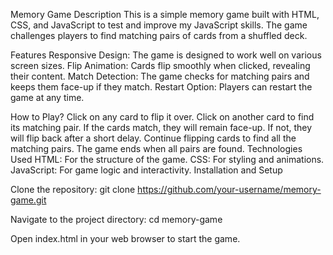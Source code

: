 Memory Game
Description
This is a simple memory game built with HTML, CSS, and JavaScript to test and improve my JavaScript skills. The game challenges players to find matching pairs of cards from a shuffled deck.

Features
Responsive Design: The game is designed to work well on various screen sizes.
Flip Animation: Cards flip smoothly when clicked, revealing their content.
Match Detection: The game checks for matching pairs and keeps them face-up if they match.
Restart Option: Players can restart the game at any time.

How to Play?
Click on any card to flip it over.
Click on another card to find its matching pair.
If the cards match, they will remain face-up. If not, they will flip back after a short delay.
Continue flipping cards to find all the matching pairs.
The game ends when all pairs are found.
Technologies Used
HTML: For the structure of the game.
CSS: For styling and animations.
JavaScript: For game logic and interactivity.
Installation and Setup

Clone the repository:
git clone https://github.com/your-username/memory-game.git

Navigate to the project directory:
cd memory-game

Open index.html in your web browser to start the game.
